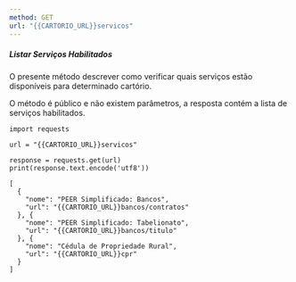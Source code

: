 ```yaml
---
method: GET
url: "{{CARTORIO_URL}}servicos"
---
```


##### Listar Serviços Habilitados

O presente método descrever como verificar quais serviços estão disponíveis para determinado cartório.

O método é público e não existem parâmetros, a resposta contém a lista de serviços habilitados.

```request:Python
import requests

url = "{{CARTORIO_URL}}servicos"

response = requests.get(url)
print(response.text.encode('utf8'))
```

```response:200
[
  {
    "nome": "PEER Simplificado: Bancos",
    "url": "{{CARTORIO_URL}}bancos/contratos"
  }, {
    "nome": "PEER Simplificado: Tabelionato",
    "url": "{{CARTORIO_URL}}bancos/titulo"
  }, {
    "nome": "Cédula de Propriedade Rural",
    "url": "{{CARTORIO_URL}}cpr"
  }
]
```